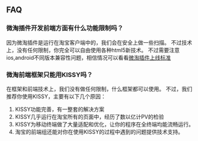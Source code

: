 FAQ
---



### 微淘插件开发前端方面有什么功能限制吗？

因为微淘插件是运行在淘宝客户端中的，我们会在安全上做一些扫描。
不过技术上，没有任何限制，你完全可以自由使用各种html5新技术。
不过需要注意ios,android不同版本兼容性问题，相信情况可以看看[微淘插件上线标准](http://)





### 微淘前端框架只能用KISSY吗？

在框架和前端技术上，我们没有做任何限制，什么框架都可以使用。
不过，我们推荐你使用KISSY，主要有以下几个原因：

1.  KISSY功能完善，有一整套的解决方案
2.  KISSY几乎运行在淘宝所有的页面中，经历了数以亿计PV的检验
3.  KISSY为移动终端做了大量适配和优化，让你的程序在全终端均能流畅运行。
4.  淘宝的前端组还能对你在使用KISSY的过程中遇到的问题提供技术支持。




